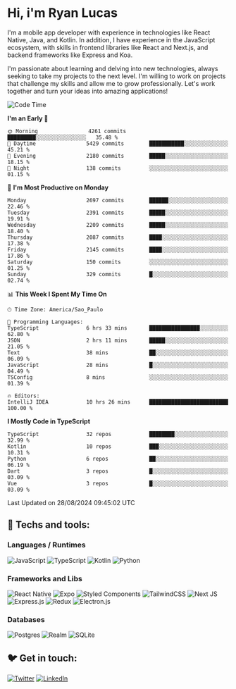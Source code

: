 # Hi, i'm Ryan Lucas

I'm a mobile app developer with experience in technologies like React Native, Java, and Kotlin.
In addition, I have experience in the JavaScript ecosystem, with skills in frontend libraries like React and Next.js, and backend frameworks like Express and Koa.

I'm passionate about learning and delving into new technologies, always seeking to take my projects to the next level. I'm willing to work on projects that challenge my skills and allow me to grow professionally. Let's work together and turn your ideas into amazing applications!


<!--START_SECTION:waka-->
![Code Time](http://img.shields.io/badge/Code%20Time-518%20hrs%2040%20mins-blue)

**I'm an Early 🐤** 

```text
🌞 Morning                4261 commits        █████████░░░░░░░░░░░░░░░░   35.48 % 
🌆 Daytime                5429 commits        ███████████░░░░░░░░░░░░░░   45.21 % 
🌃 Evening                2180 commits        █████░░░░░░░░░░░░░░░░░░░░   18.15 % 
🌙 Night                  138 commits         ░░░░░░░░░░░░░░░░░░░░░░░░░   01.15 % 
```
📅 **I'm Most Productive on Monday** 

```text
Monday                   2697 commits        ██████░░░░░░░░░░░░░░░░░░░   22.46 % 
Tuesday                  2391 commits        █████░░░░░░░░░░░░░░░░░░░░   19.91 % 
Wednesday                2209 commits        █████░░░░░░░░░░░░░░░░░░░░   18.40 % 
Thursday                 2087 commits        ████░░░░░░░░░░░░░░░░░░░░░   17.38 % 
Friday                   2145 commits        ████░░░░░░░░░░░░░░░░░░░░░   17.86 % 
Saturday                 150 commits         ░░░░░░░░░░░░░░░░░░░░░░░░░   01.25 % 
Sunday                   329 commits         █░░░░░░░░░░░░░░░░░░░░░░░░   02.74 % 
```


📊 **This Week I Spent My Time On** 

```text
🕑︎ Time Zone: America/Sao_Paulo

💬 Programming Languages: 
TypeScript               6 hrs 33 mins       ████████████████░░░░░░░░░   62.80 % 
JSON                     2 hrs 11 mins       █████░░░░░░░░░░░░░░░░░░░░   21.05 % 
Text                     38 mins             ██░░░░░░░░░░░░░░░░░░░░░░░   06.09 % 
JavaScript               28 mins             █░░░░░░░░░░░░░░░░░░░░░░░░   04.49 % 
TSConfig                 8 mins              ░░░░░░░░░░░░░░░░░░░░░░░░░   01.39 % 

🔥 Editors: 
IntelliJ IDEA            10 hrs 26 mins      █████████████████████████   100.00 % 
```

**I Mostly Code in TypeScript** 

```text
TypeScript               32 repos            ████████░░░░░░░░░░░░░░░░░   32.99 % 
Kotlin                   10 repos            ███░░░░░░░░░░░░░░░░░░░░░░   10.31 % 
Python                   6 repos             ██░░░░░░░░░░░░░░░░░░░░░░░   06.19 % 
Dart                     3 repos             █░░░░░░░░░░░░░░░░░░░░░░░░   03.09 % 
Vue                      3 repos             █░░░░░░░░░░░░░░░░░░░░░░░░   03.09 % 
```




 Last Updated on 28/08/2024 09:45:02 UTC
<!--END_SECTION:waka-->

## 🔧 Techs and tools: 

### Languages / Runtimes
![JavaScript](https://img.shields.io/badge/javascript-%23323330.svg?style=for-the-badge&logo=javascript&logoColor=%23F7DF1E)
![TypeScript](https://img.shields.io/badge/typescript-%23007ACC.svg?style=for-the-badge&logo=typescript&logoColor=white)
![Kotlin](https://img.shields.io/badge/kotlin-%230095D5.svg?style=for-the-badge&logo=kotlin&logoColor=white) ![Python](https://img.shields.io/badge/python-3670A0?style=for-the-badge&logo=python&logoColor=ffdd54)

### Frameworks and Libs
![React Native](https://img.shields.io/badge/react_native-%2320232a.svg?style=for-the-badge&logo=react&logoColor=%2361DAFB)
![Expo](https://img.shields.io/badge/expo-1C1E24?style=for-the-badge&logo=expo&logoColor=#D04A37)
![Styled Components](https://img.shields.io/badge/styled--components-DB7093?style=for-the-badge&logo=styled-components&logoColor=white)
![TailwindCSS](https://img.shields.io/badge/tailwindcss-%2338B2AC.svg?style=for-the-badge&logo=tailwind-css&logoColor=white)
![Next JS](https://img.shields.io/badge/Next-black?style=for-the-badge&logo=next.js&logoColor=white)
![Express.js](https://img.shields.io/badge/express.js-%23404d59.svg?style=for-the-badge&logo=express&logoColor=%2361DAFB)
![Redux](https://img.shields.io/badge/redux-%23593d88.svg?style=for-the-badge&logo=redux&logoColor=white)
![Electron.js](https://img.shields.io/badge/Electron-191970?style=for-the-badge&logo=Electron&logoColor=white)

### Databases
![Postgres](https://img.shields.io/badge/postgres-%23316192.svg?style=for-the-badge&logo=postgresql&logoColor=white)
![Realm](https://img.shields.io/badge/Realm-39477F?style=for-the-badge&logo=realm&logoColor=white)
![SQLite](https://img.shields.io/badge/sqlite-%2307405e.svg?style=for-the-badge&logo=sqlite&logoColor=white)

## 🐦 Get in touch:

[![Twitter](https://img.shields.io/badge/Twitter-%231DA1F2.svg?style=for-the-badge&logo=Twitter&logoColor=white)](https://twitter.com/ryangst_)
[![LinkedIn](https://img.shields.io/badge/linkedin-%230077B5.svg?style=for-the-badge&logo=linkedin&logoColor=white)](https://www.linkedin.com/in/ryan-lucas-machado/)
